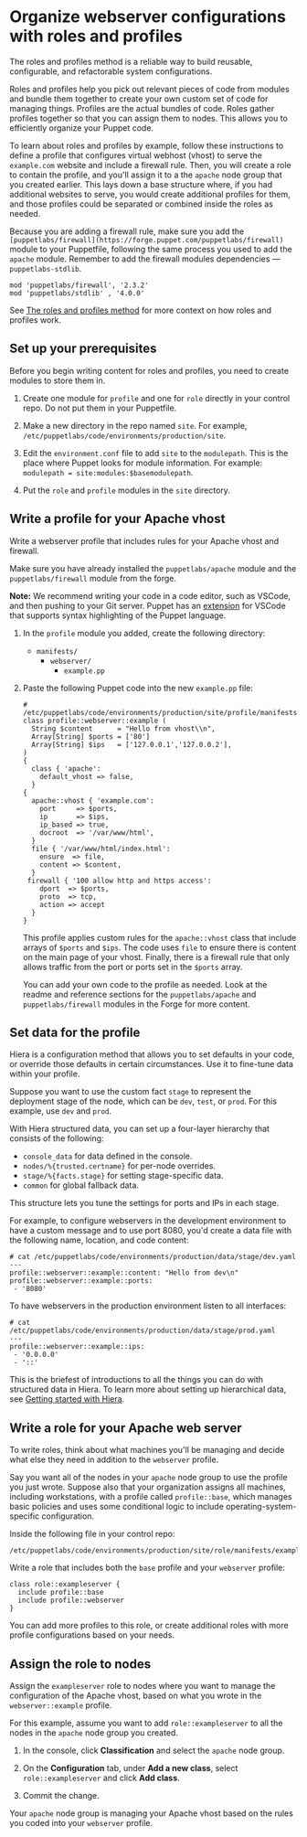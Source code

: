 # Organize webserver configurations with roles and profiles

The roles and profiles method is a reliable way to build reusable, configurable, and refactorable system configurations.

Roles and profiles help you pick out relevant pieces of code from modules and bundle them together to create your own custom set of code for managing things. Profiles are the actual bundles of code. Roles gather profiles together so that you can assign them to nodes. This allows you to efficiently organize your Puppet code.

To learn about roles and profiles by example, follow these instructions to define a profile that configures virtual webhost \(vhost\) to serve the `example.com` website and include a firewall rule. Then, you will create a role to contain the profile, and you'll assign it to a the `apache` node group that you created earlier. This lays down a base structure where, if you had additional websites to serve, you would create additional profiles for them, and those profiles could be separated or combined inside the roles as needed.

Because you are adding a firewall rule, make sure you add the `[puppetlabs/firewall](https://forge.puppet.com/puppetlabs/firewall)` module to your Puppetfile, following the same process you used to add the `apache` module. Remember to add the firewall modules dependencies — `puppetlabs-stdlib`.

```
mod 'puppetlabs/firewall', '2.3.2'
mod 'puppetlabs/stdlib' , '4.0.0'
```

See [The roles and profiles method](the_roles_and_profiles_method.md#) for more context on how roles and profiles work.

## Set up your prerequisites

Before you begin writing content for roles and profiles, you need to create modules to store them in.

1.  Create one module for `profile` and one for `role` directly in your control repo. Do not put them in your Puppetfile.

2.  Make a new directory in the repo named `site`. For example, `/etc/puppetlabs/code/environments/production/site`.

3.  Edit the `environment.conf` file to add `site` to the `modulepath`. This is the place where Puppet looks for module information. For example: `modulepath = site:modules:$basemodulepath`.

4.  Put the `role` and `profile` modules in the `site` directory.


## Write a profile for your Apache vhost

Write a webserver profile that includes rules for your Apache vhost and firewall.

Make sure you have already installed the `puppetlabs/apache` module and the `puppetlabs/firewall` module from the forge.

**Note:** We recommend writing your code in a code editor, such as VSCode, and then pushing to your Git server. Puppet has an [extension](https://puppet-vscode.github.io/) for VSCode that supports syntax highlighting of the Puppet language.

1.  In the `profile` module you added, create the following directory:

    -   `manifests/`
        -   `webserver/`
            -   `example.pp`
2.  Paste the following Puppet code into the new `example.pp` file:

    ```
    # /etc/puppetlabs/code/environments/production/site/profile/manifests/webserver/example.pp
    class profile::webserver::example (
      String $content      = "Hello from vhost\\n",
      Array[String] $ports = ['80']
      Array[String] $ips   = ['127.0.0.1','127.0.0.2'],
    ) 
    {
      class { 'apache':
        default_vhost => false,
      }
    {
      apache::vhost { 'example.com':
        port     => $ports,
        ip       => $ips,
        ip_based => true,
        docroot  => '/var/www/html',
      }
      file { '/var/www/html/index.html':
        ensure  => file,
        content => $content,
      }
     firewall { '100 allow http and https access':
        dport  => $ports,
        proto  => tcp,
        action => accept
      }
    }
    ```

    This profile applies custom rules for the `apache::vhost` class that include arrays of `$ports` and `$ips`. The code uses `file` to ensure there is content on the main page of your vhost. Finally, there is a firewall rule that only allows traffic from the port or ports set in the `$ports` array.

    You can add your own code to the profile as needed. Look at the readme and reference sections for the `puppetlabs/apache` and `puppetlabs/firewall` modules in the Forge for more content.


## Set data for the profile

Hiera is a configuration method that allows you to set defaults in your code, or override those defaults in certain circumstances. Use it to fine-tune data within your profile.

Suppose you want to use the custom fact `stage` to represent the deployment stage of the node, which can be `dev`, `test`, or `prod`. For this example, use `dev` and `prod`.

With Hiera structured data, you can set up a four-layer hierarchy that consists of the following:

-   `console_data` for data defined in the console.
-   `nodes/%{trusted.certname}` for per-node overrides.
-   `stage/%{facts.stage}` for setting stage-specific data.
-   `common` for global fallback data.

This structure lets you tune the settings for ports and IPs in each stage.

For example, to configure webservers in the development environment to have a custom message and to use port 8080, you'd create a data file with the following name, location, and code content:

```
# cat /etc/puppetlabs/code/environments/production/data/stage/dev.yaml
---
profile::webserver::example::content: "Hello from dev\n"
profile::webserver::example::ports:
 - '8080'
```

To have webservers in the production environment listen to all interfaces:

```
# cat /etc/puppetlabs/code/environments/production/data/stage/prod.yaml
---
profile::webserver::example::ips:
 - '0.0.0.0'
 - '::'
```

This is the briefest of introductions to all the things you can do with structured data in Hiera. To learn more about setting up hierarchical data, see [Getting started with Hiera](https://puppet.com/docs/puppet/latest/hiera_quick.html#getting_started_with_hiera).

## Write a role for your Apache web server

To write roles, think about what machines you'll be managing and decide what else they need in addition to the `webserver` profile.

Say you want all of the nodes in your `apache` node group to use the profile you just wrote. Suppose also that your organization assigns all machines, including workstations, with a profile called `profile::base`, which manages basic policies and uses some conditional logic to include operating-system-specific configuration.

Inside the following file in your control repo:

```
/etc/puppetlabs/code/environments/production/site/role/manifests/exampleserver.pp
```

Write a role that includes both the `base` profile and your `webserver` profile:

```
class role::exampleserver {
  include profile::base
  include profile::webserver
}
```

You can add more profiles to this role, or create additional roles with more profile configurations based on your needs.

## Assign the role to nodes

Assign the `exampleserver` role to nodes where you want to manage the configuration of the Apache vhost, based on what you wrote in the `webserver::example` profile.

For this example, assume you want to add `role::exampleserver` to all the nodes in the `apache` node group you created.

1.  In the console, click **Classification** and select the `apache` node group.

2.  On the **Configuration** tab, under **Add a new class**, select `role::exampleserver` and click **Add class**.

3.  Commit the change.


Your `apache` node group is managing your Apache vhost based on the rules you coded into your `webserver` profile.

